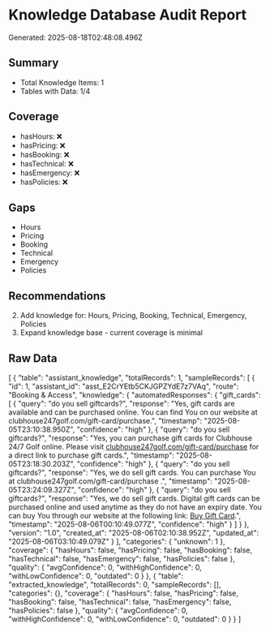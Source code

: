 # Knowledge Database Audit Report
Generated: 2025-08-18T02:48:08.496Z

## Summary
- Total Knowledge Items: 1
- Tables with Data: 1/4

## Coverage
- hasHours: ❌
- hasPricing: ❌
- hasBooking: ❌
- hasTechnical: ❌
- hasEmergency: ❌
- hasPolicies: ❌

## Gaps
- Hours
- Pricing
- Booking
- Technical
- Emergency
- Policies

## Recommendations

2. Add knowledge for: Hours, Pricing, Booking, Technical, Emergency, Policies
3. Expand knowledge base - current coverage is minimal

## Raw Data
[
  {
    "table": "assistant_knowledge",
    "totalRecords": 1,
    "sampleRecords": [
      {
        "id": 1,
        "assistant_id": "asst_E2CrYEtb5CKJGPZYdE7z7VAq",
        "route": "Booking & Access",
        "knowledge": {
          "automatedResponses": {
            "gift_cards": [
              {
                "query": "do you sell giftcards?",
                "response": "Yes, gift cards are available and can be purchased online. You can find You on our website at clubhouse247golf.com/gift-card/purchase.",
                "timestamp": "2025-08-05T23:10:38.950Z",
                "confidence": "high"
              },
              {
                "query": "do you sell giftcards?",
                "response": "Yes, you can purchase gift cards for Clubhouse 24/7 Golf online. Please visit [clubhouse247golf.com/gift-card/purchase](https://clubhouse247golf.com/gift-card/purchase) for a direct link to purchase gift cards.",
                "timestamp": "2025-08-05T23:18:30.203Z",
                "confidence": "high"
              },
              {
                "query": "do you sell giftcards?",
                "response": "Yes, we do sell gift cards. You can purchase You at clubhouse247golf.com/gift-card/purchase .",
                "timestamp": "2025-08-05T23:24:09.327Z",
                "confidence": "high"
              },
              {
                "query": "do you sell giftcards?",
                "response": "Yes, we do sell gift cards. Digital gift cards can be purchased online and used anytime as they do not have an expiry date. You can buy You through our website at the following link: [Buy Gift Card](https://www.clubhouse247golf.com/giftcard/purchase).",
                "timestamp": "2025-08-06T00:10:49.077Z",
                "confidence": "high"
              }
            ]
          }
        },
        "version": "1.0",
        "created_at": "2025-08-06T02:10:38.952Z",
        "updated_at": "2025-08-06T03:10:49.079Z"
      }
    ],
    "categories": {
      "unknown": 1
    },
    "coverage": {
      "hasHours": false,
      "hasPricing": false,
      "hasBooking": false,
      "hasTechnical": false,
      "hasEmergency": false,
      "hasPolicies": false
    },
    "quality": {
      "avgConfidence": 0,
      "withHighConfidence": 0,
      "withLowConfidence": 0,
      "outdated": 0
    }
  },
  {
    "table": "extracted_knowledge",
    "totalRecords": 0,
    "sampleRecords": [],
    "categories": {},
    "coverage": {
      "hasHours": false,
      "hasPricing": false,
      "hasBooking": false,
      "hasTechnical": false,
      "hasEmergency": false,
      "hasPolicies": false
    },
    "quality": {
      "avgConfidence": 0,
      "withHighConfidence": 0,
      "withLowConfidence": 0,
      "outdated": 0
    }
  }
]
